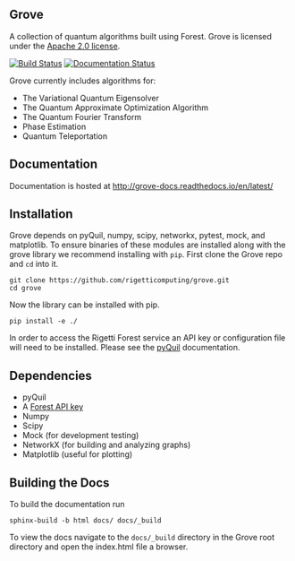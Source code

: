 Grove
----
A collection of quantum algorithms built using Forest. Grove is licensed under the [Apache 2.0 
license](https://github.com/rigetticomputing/grove/blob/master/LICENSE).

[![Build Status](https://semaphoreci.com/api/v1/projects/af487aa0-bd6d-4b43-9610-9c8f3c3d787d/1123354/badge.svg)](https://semaphoreci.com/rigetti/grove) 
[![Documentation Status](https://readthedocs.org/projects/grove-docs/badge/?version=latest)](http://grove-docs.readthedocs.io/en/latest/?badge=latest)

Grove currently includes algorithms for:

* The Variational Quantum Eigensolver
* The Quantum Approximate Optimization Algorithm
* The Quantum Fourier Transform
* Phase Estimation
* Quantum Teleportation

Documentation
-------------

Documentation is hosted at http://grove-docs.readthedocs.io/en/latest/

Installation
------------

Grove depends on pyQuil, numpy, scipy, networkx, pytest, mock, and matplotlib.
To ensure binaries of these modules are installed along with the grove library
we recommend installing with `pip`.  First clone the Grove repo and `cd` into
it.

```
git clone https://github.com/rigetticomputing/grove.git
cd grove
```

Now the library can be installed with pip.

```
pip install -e ./
```

In order to access the Rigetti Forest service an API key or configuration file
will need to be installed.  Please see the
[pyQuil](https://github.com/rigetticomputing/pyQuil-dev) documentation.

Dependencies
------------

* pyQuil
* A [Forest API key](http://forest.rigetti.com)
* Numpy
* Scipy
* Mock (for development testing)
* NetworkX (for building and analyzing graphs)
* Matplotlib (useful for plotting)

Building the Docs
------------
To build the documentation run

```
sphinx-build -b html docs/ docs/_build
```

To view the docs navigate to the `docs/_build` directory in the Grove root
directory and open the index.html file a browser. 


